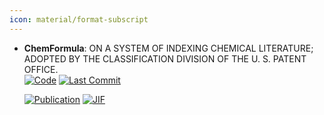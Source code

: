 ```yaml
---
icon: material/format-subscript
---
```





- **ChemFormula**: ON A SYSTEM OF INDEXING CHEMICAL LITERATURE; ADOPTED BY THE CLASSIFICATION DIVISION OF THE U. S. PATENT OFFICE.  
    [![Code](https://img.shields.io/github/stars/molshape/ChemFormula?style=for-the-badge&logo=github)](https://github.com/molshape/ChemFormula) 
    [![Last Commit](https://img.shields.io/github/last-commit/molshape/ChemFormula?style=for-the-badge&logo=github)](https://github.com/molshape/ChemFormula) 

    [![Publication](https://img.shields.io/badge/Publication-Citations:103-blue?style=for-the-badge&logo=bookstack)](https://doi.org/10.1021/ja02046a005) 
    [![JIF](https://img.shields.io/badge/Impact_Factor-14.40-purple?style=for-the-badge&logo=academia)](https://doi.org/10.1021/ja02046a005)


